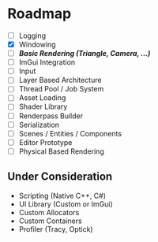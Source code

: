 # Roadmap

- [ ] Logging
- [x] Windowing
- [ ] **_Basic Rendering (Triangle, Camera, ...)_**
- [ ] ImGui Integration
- [ ] Input
- [ ] Layer Based Architecture
- [ ] Thread Pool / Job System
- [ ] Asset Loading
- [ ] Shader Library
- [ ] Renderpass Builder
- [ ] Serialization
- [ ] Scenes / Entities / Components
- [ ] Editor Prototype
- [ ] Physical Based Rendering

## Under Consideration

- Scripting (Native C++, C#)
- UI Library (Custom or ImGui)
- Custom Allocators
- Custom Containers
- Profiler (Tracy, Optick)

